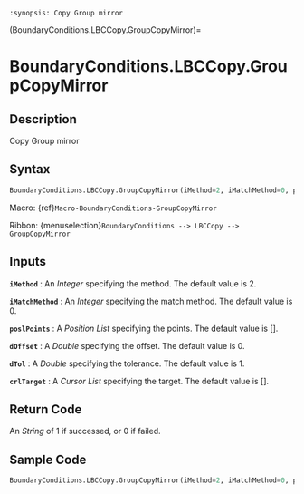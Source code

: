 ```{module} BoundaryConditions.LBCCopy.GroupCopyMirror()
:synopsis: Copy Group mirror
```

(BoundaryConditions.LBCCopy.GroupCopyMirror)=

# BoundaryConditions.LBCCopy.GroupCopyMirror

## Description

Copy Group mirror

## Syntax

```python
BoundaryConditions.LBCCopy.GroupCopyMirror(iMethod=2, iMatchMethod=0, poslPoints=[], dOffset=0, dTol=1, crlTarget=[])
```

Macro: {ref}`Macro-BoundaryConditions-GroupCopyMirror`

Ribbon: {menuselection}`BoundaryConditions --> LBCCopy --> GroupCopyMirror`

## Inputs

**`iMethod`**
: An _Integer_ specifying the method. The default value is 2.

**`iMatchMethod`**
: An _Integer_ specifying the match method. The default value is 0.

**`poslPoints`**
: A _Position List_ specifying the points. The default value is [].

**`dOffset`**
: A _Double_ specifying the offset. The default value is 0.

**`dTol`**
: A _Double_ specifying the tolerance. The default value is 1.

**`crlTarget`**
: A _Cursor List_ specifying the target. The default value is [].

## Return Code

An _String_ of 1 if successed, or 0 if failed.

## Sample Code

```python
BoundaryConditions.LBCCopy.GroupCopyMirror(iMethod=2, iMatchMethod=0, poslPoints=[], dOffset=0, dTol=1, crlTarget=[])
```
